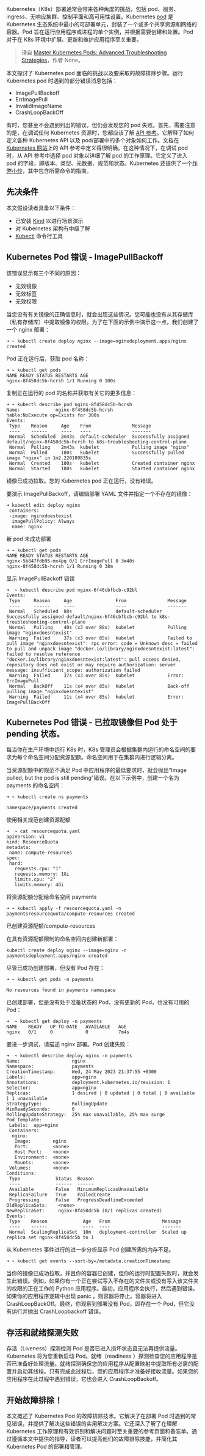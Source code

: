 
<!--
title: 掌握Kubernetes Pod故障排除：高级策略和方案
cover: https://cdn.sanity.io/images/rhzn5s2f/production/e43ddff88e75e373ce94de0bf9436333ed554f5e-1200x627.jpg?w=1230&fit=max&auto=format
-->

Kubernetes（K8s）部署通常会带来各种角度的挑战，包括 pod、服务、ingress、无响应集群、控制平面和高可用性设置。Kubernetes [pod](/kubernetes-glossary/pod) 是 Kubernetes 生态系统中最小的可部署单元，封装了一个或多个共享资源和网络的容器。Pod 旨在运行应用程序或进程的单个实例，并根据需要创建和处置。Pod 对于在 K8s 环境中扩展、更新和维护应用程序至关重要。

> 译自 [Master Kubernetes Pods: Advanced Troubleshooting Strategies](https://www.getambassador.io/blog/kubernetes-pods-troubleshooting-advanced-strategies)，作者 None。

本文探讨了 Kubernetes pod 面临的挑战以及要采取的故障排除步骤。运行 Kubernetes pod 时遇到的部分错误消息包括：

- ImagePullBackoff
- ErrImagePull
- InvalidImageName
- CrashLoopBackOff

有时，您甚至不会遇到列出的错误，但仍会发现您的 pod 失败。首先，需要注意的是，在调试任何 Kubernetes 资源时，您都应该了解 [API 参考](https://kubernetes.io/docs/reference/)。它解释了如何定义各种 Kubernetes API 以及 pod/部署中的多个对象如何工作。文档在 [Kubernetes 网站](https://kubernetes.io/docs/reference/)上的 API 参考中定义得很明确。在这种情况下，在调试 pod 时，从 API 参考中选择 pod 对象以详细了解 pod 的工作原理。它定义了进入 pod 的字段，即版本、类型、元数据、规范和状态。Kubernetes 还提供了一个[作弊小炒](https://kubernetes.io/docs/reference/kubectl/cheatsheet/)，其中包含所需命令的指南。

## 先决条件

本文假设读者具备以下条件：

- 已安装 [Kind](https://github.com/kubernetes-sigs/kind) 以进行场景演示
- 对 Kubernetes 架构有中级了解
- [Kubectl](https://kubernetes.io/docs/reference/kubectl/) 命令行工具

## Kubernetes Pod 错误 - ImagePullBackoff

该错误显示有三个不同的原因：

- 无效镜像
- 无效标签
- 无效权限

当您没有有关镜像的正确信息时，就会出现这些情况。您可能也没有从其存储库（私有存储库）中提取镜像的权限。为了在下面的示例中演示这一点，我们创建了一个 nginx 部署：

```
➜ ~ kubectl create deploy nginx --image=nginxdeployment.apps/nginx created
```

Pod 正在运行后，获取 pod 名称：

```
➜ ~ kubectl get pods
NAME READY STATUS RESTARTS AGE
nginx-8f458dc5b-hcrsh 1/1 Running 0 100s
```

复制正在运行的 pod 的名称并获取有关它的更多信息：

```
➜ ~ kubectl describe pod nginx-8f458dc5b-hcrsh
Name:             nginx-8f458dc5b-hcrsh
hable:NoExecute op=Exists for 300s
Events:
 Type    Reason     Age    From               Message
 ----    ------     ----   ----               -------
 Normal  Scheduled  2m43s  default-scheduler  Successfully assigned default/nginx-8f458dc5b-hcrsh to k8s-troubleshooting-control-plane
 Normal  Pulling    2m43s  kubelet            Pulling image "nginx"
 Normal  Pulled     100s   kubelet            Successfully pulled image "nginx" in 1m2.220189835s
 Normal  Created    100s   kubelet            Created container nginx
 Normal  Started    100s   kubelet            Started container nginx
```

镜像已成功拉取。您的 Kubernetes pod 正在运行，没有错误。

要演示 ImagePullBackoff，请编辑部署 YAML 文件并指定一个不存在的镜像：

```
➜ kubectl edit deploy nginx
 containers:
 -image: nginxdoestexist
  imagePullPolicy: Always
  name: nginx
```

新 pod 未成功部署

```
➜ ~ kubectl get pods
NAME READY STATUS RESTARTS AGE
nginx-5b847fdb95-mx4pq 0/1 ErrImagePull 0 3m40s
nginx-8f458dc5b-hcrsh 1/1 Running 0 38m
```

显示 ImagePullBackoff 错误

```
➜  ~ kubectl describe pod nginx-6f46cbfbcb-c92bl
Events:
 Type     Reason     Age                From               Message
 ----     ------     ----               ----               -------
 Normal   Scheduled  88s                default-scheduler  Successfully assigned default/nginx-6f46cbfbcb-c92bl to k8s-troubleshooting-control-plane
 Normal   Pulling    40s (x3 over 88s)  kubelet            Pulling image "nginxdoesntexist"
 Warning  Failed     37s (x3 over 85s)  kubelet            Failed to pull image "nginxdoesntexist": rpc error: code = Unknown desc = failed to pull and unpack image "docker.io/library/nginxdoesntexist:latest": failed to resolve reference "docker.io/library/nginxdoesntexist:latest": pull access denied, repository does not exist or may require authorization: server message: insufficient_scope: authorization failed
 Warning  Failed     37s (x3 over 85s)  kubelet            Error: ErrImagePull
 Normal   BackOff    11s (x4 over 85s)  kubelet            Back-off pulling image "nginxdoesntexist"
 Warning  Failed     11s (x4 over 85s)  kubelet            Error: ImagePullBackOff
```

## Kubernetes Pod 错误 - 已拉取镜像但 Pod 处于 pending 状态。

每当你在生产环境中运行 K8s 时，K8s 管理员会根据集群内运行的命名空间的要求为每个命名空间分配资源配额。命名空间用于在集群内进行逻辑分离。

当资源配额中的规范不满足 Pod 中应用程序的最低要求时，就会抛出“Image pulled, but the pod is still pending”错误。在以下示例中，创建一个名为 payments 的命名空间：

```
➜ ~ kubectl create ns payments

namespace/payments created
```

使用相关规范创建资源配额

```
➜  ~ cat resourcequota.yaml
apiVersion: v1
kind: ResourceQuota
metadata:
 name: compute-resources
spec:
 hard:
   requests.cpu: "1"
   requests.memory: 1Gi
   limits.cpu: "2"
   limits.memory: 4Gi
```

将资源配额分配给命名空间 payments

```
➜ ~ kubectl apply -f resourcequota.yaml -n paymentsresourcequota/compute-resources created
```

已创建资源配额/compute-resources

在具有资源配额限制的命名空间内创建新部署：

```
kubectl create deploy nginx --image=nginx -n paymentsdeployment.apps/nginx created
```

尽管已成功创建部署，但没有 Pod 存在：

```
➜ ~ kubectl get pods -n payments

No resources found in payments namespace
```

已创建部署，但是没有处于准备状态的 Pod，没有更新的 Pod，也没有可用的 Pod：

```
➜  ~ kubectl get deploy -n payments
NAME    READY   UP-TO-DATE   AVAILABLE   AGE
nginx   0/1     0            0           7m4s
```

要进一步调试，请描述 nginx 部署。Pod 创建失败：

```
➜  ~ kubectl describe deploy nginx -n payments
Name:                   nginx
Namespace:              payments
CreationTimestamp:      Wed, 24 May 2023 21:37:55 +0300
Labels:                 app=nginx
Annotations:            deployment.kubernetes.io/revision: 1
Selector:               app=nginx
Replicas:               1 desired | 0 updated | 0 total | 0 available | 1 unavailable
StrategyType:           RollingUpdate
MinReadySeconds:        0
RollingUpdateStrategy:  25% max unavailable, 25% max surge
Pod Template:
 Labels:  app=nginx
 Containers:
  nginx:
   Image:        nginx
   Port:         <none>
   Host Port:    <none>
   Environment:  <none>
   Mounts:       <none>
 Volumes:        <none>
Conditions:
 Type             Status  Reason
 ----             ------  ------
 Available        False   MinimumReplicasUnavailable
 ReplicaFailure   True    FailedCreate
 Progressing      False   ProgressDeadlineExceeded
OldReplicaSets:    <none>
NewReplicaSet:     nginx-8f458dc5b (0/1 replicas created)
Events:
 Type    Reason             Age   From                   Message
 ----    ------             ----  ----                   -------
 Normal  ScalingReplicaSet  10m   deployment-controller  Scaled up replica set nginx-8f458dc5b to 1
```

从 Kubernetes 事件进行的进一步分析显示 Pod 创建所需的内存不足。

```
➜ ~ kubectl get events --sort-by=/metadata.creationTimestamp
```

当你的镜像已成功拉取，并且你的容器已创建，但你的运行时配置失败时，就会发生此错误。例如，如果你有一个正在尝试写入不存在的文件夹或没有写入该文件夹的权限的正在工作的 Python 应用程序。最初，应用程序会执行，然后遇到错误。如果你的应用程序逻辑中出现 panic ，则容器将停止。容器将进入 CrashLoopBackOff。最终，你观察到部署没有 Pod，即存在一个 Pod，但它没有运行并抛出 CrashLoopbackoff 错误。

## 存活和就绪探测失败

存活（Liveness）探测检测 Pod 是否已进入损坏状态且无法再提供流量。Kubernetes 将为您重新启动 Pod。就绪（readiness ）探测检查您的应用程序是否已准备好处理流量。就绪探测确保您的应用程序从配置映射中提取所有必需的配置并启动其线程。只有完成此过程后，您的应用程序才准备好接收流量。如果您的应用程序在此过程中遇到错误，它也会进入 CrashLoopBackoff。

## 开始故障排除！

本文概述了 Kubernetes Pod 的故障排除技术。它解决了在部署 Pod 时遇到的常见错误，并提供了解决这些错误的实用解决方案。它还深入了解了在理解 Kubernetes 工作原理和有效识别和解决问题时至关重要的参考页面和备忘单。通过遵循本文中提供的指导，读者可以提高他们的故障排除技能，并简化其 Kubernetes Pod 的部署和管理。